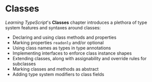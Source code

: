 # Classes

_Learning TypeScript_'s **Classes** chapter introduces a plethora of type system features and syntaxes around classes:

- Declaring and using class methods and properties
- Marking properties `readonly` and/or optional
- Using class names as types in type annotations
- Implementing interfaces to enforce class instance shapes
- Extending classes, along with assignability and override rules for subclasses
- Marking classes and methods as abstract
- Adding type system modifiers to class fields
